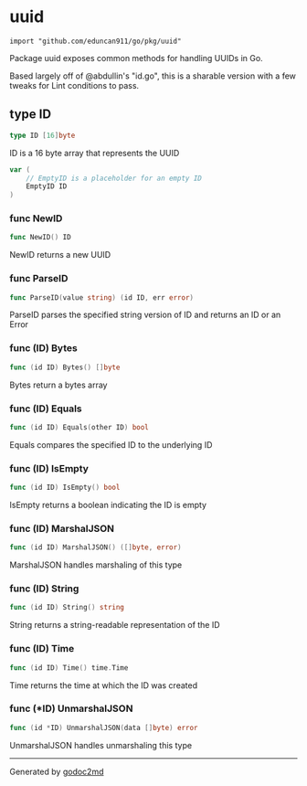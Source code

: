 
# uuid
    import "github.com/eduncan911/go/pkg/uuid"

Package uuid exposes common methods for handling UUIDs in Go.

Based largely off of @abdullin's "id.go", this is a sharable version with a few
tweaks for Lint conditions to pass.







## type ID
``` go
type ID [16]byte
```
ID is a 16 byte array that represents the UUID





``` go
var (
    // EmptyID is a placeholder for an empty ID
    EmptyID ID
)
```




### func NewID
``` go
func NewID() ID
```
NewID returns a new UUID


### func ParseID
``` go
func ParseID(value string) (id ID, err error)
```
ParseID parses the specified string version of ID and returns an ID or an Error




### func (ID) Bytes
``` go
func (id ID) Bytes() []byte
```
Bytes return a bytes array



### func (ID) Equals
``` go
func (id ID) Equals(other ID) bool
```
Equals compares the specified ID to the underlying ID



### func (ID) IsEmpty
``` go
func (id ID) IsEmpty() bool
```
IsEmpty returns a boolean indicating the ID is empty



### func (ID) MarshalJSON
``` go
func (id ID) MarshalJSON() ([]byte, error)
```
MarshalJSON handles marshaling of this type



### func (ID) String
``` go
func (id ID) String() string
```
String returns a string-readable representation of the ID



### func (ID) Time
``` go
func (id ID) Time() time.Time
```
Time returns the time at which the ID was created



### func (\*ID) UnmarshalJSON
``` go
func (id *ID) UnmarshalJSON(data []byte) error
```
UnmarshalJSON handles unmarshaling this type









- - -
Generated by [godoc2md](http://godoc.org/github.com/davecheney/godoc2md)